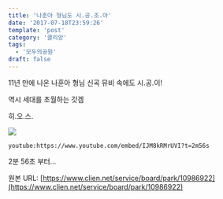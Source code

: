 ```yaml
---
title: '나훈아 형님도 시.공.조.아'
date: '2017-07-18T23:59:26'
template: 'post'
category: '클리앙'
tags: 
  - '모두의공원'
draft: false
---
```


11년 만에 나온 나훈아 형님 신곡 뮤비 속에도 시.공.이!

역시 세대를 초월하는 갓겜 

히.오.스.

![](https://cdn.clien.net/web/api/file/F01/5922623/9aa319ddfa37d.png?w=780&h=30000&gif=true)

  

`youtube:https://www.youtube.com/embed/IJM8kRMrUVI?t=2m56s`

2분 56초 부터...

원본 URL: [https://www.clien.net/service/board/park/10986922](https://www.clien.net/service/board/park/10986922)